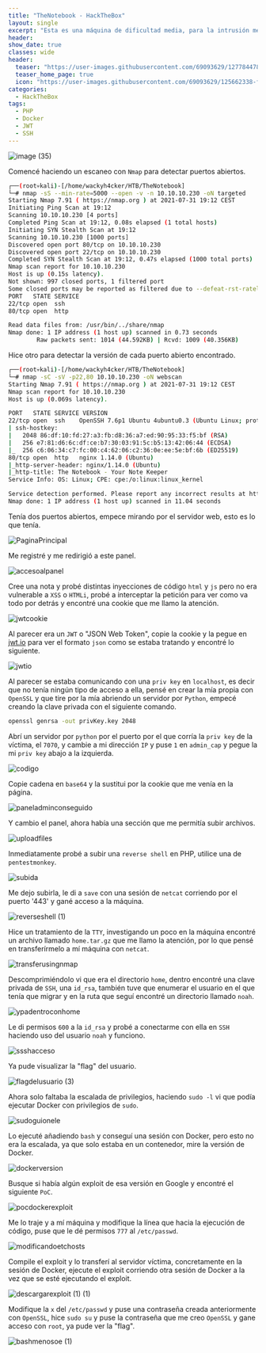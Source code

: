 ```yaml
---
title: "TheNotebook - HackTheBox"
layout: single
excerpt: "Esta es una máquina de dificultad media, para la intrusión mediante la cookie logre saber que estaba tratando con un ataque JWT, para romperlo me cree una cookie nueva tirando desde mi clave privada por un servidor por Python y cambio de panel, tenía una opción de subir de archivos, cree una reverse Shell y la subí, para la escalada de privilegios me aproveche de una versión vulnerable de Docker."
header:
show_date: true
classes: wide
header:
  teaser: "https://user-images.githubusercontent.com/69093629/127784478-22759c0e-2a0d-4735-b467-ccb39e2e8b18.png"
  teaser_home_page: true
  icon: "https://user-images.githubusercontent.com/69093629/125662338-fd8b3b19-3a48-4fb0-b07c-86c047265082.png"
categories:
  - HackTheBox
tags:
  - PHP
  - Docker
  - JWT
  - SSH
---
```


![image (35)](https://user-images.githubusercontent.com/69093629/129931228-f352f4a7-ecdb-49ef-9786-099fcce0e627.png)

Comencé haciendo un escaneo con `Nmap` para detectar puertos abiertos.

```bash 
┌──(root💀kali)-[/home/wackyh4cker/HTB/TheNotebook]
└─# nmap -sS --min-rate=5000 --open -v -n 10.10.10.230 -oN targeted
Starting Nmap 7.91 ( https://nmap.org ) at 2021-07-31 19:12 CEST
Initiating Ping Scan at 19:12
Scanning 10.10.10.230 [4 ports]
Completed Ping Scan at 19:12, 0.08s elapsed (1 total hosts)
Initiating SYN Stealth Scan at 19:12
Scanning 10.10.10.230 [1000 ports]
Discovered open port 80/tcp on 10.10.10.230
Discovered open port 22/tcp on 10.10.10.230
Completed SYN Stealth Scan at 19:12, 0.47s elapsed (1000 total ports)
Nmap scan report for 10.10.10.230
Host is up (0.15s latency).
Not shown: 997 closed ports, 1 filtered port
Some closed ports may be reported as filtered due to --defeat-rst-ratelimit
PORT   STATE SERVICE
22/tcp open  ssh
80/tcp open  http

Read data files from: /usr/bin/../share/nmap
Nmap done: 1 IP address (1 host up) scanned in 0.73 seconds
       	Raw packets sent: 1014 (44.592KB) | Rcvd: 1009 (40.356KB)
```

Hice otro para detectar la versión de cada puerto abierto encontrado.

```bash
┌──(root💀kali)-[/home/wackyh4cker/HTB/TheNotebook]
└─# nmap -sC -sV -p22,80 10.10.10.230 -oN webscan             	 
Starting Nmap 7.91 ( https://nmap.org ) at 2021-07-31 19:12 CEST
Nmap scan report for 10.10.10.230
Host is up (0.069s latency).

PORT   STATE SERVICE VERSION
22/tcp open  ssh 	OpenSSH 7.6p1 Ubuntu 4ubuntu0.3 (Ubuntu Linux; protocol 2.0)
| ssh-hostkey:
|   2048 86:df:10:fd:27:a3:fb:d8:36:a7:ed:90:95:33:f5:bf (RSA)
|   256 e7:81:d6:6c:df:ce:b7:30:03:91:5c:b5:13:42:06:44 (ECDSA)
|_  256 c6:06:34:c7:fc:00:c4:62:06:c2:36:0e:ee:5e:bf:6b (ED25519)
80/tcp open  http	nginx 1.14.0 (Ubuntu)
|_http-server-header: nginx/1.14.0 (Ubuntu)
|_http-title: The Notebook - Your Note Keeper
Service Info: OS: Linux; CPE: cpe:/o:linux:linux_kernel

Service detection performed. Please report any incorrect results at https://nmap.org/submit/ .
Nmap done: 1 IP address (1 host up) scanned in 11.04 seconds
```

Tenía dos puertos abiertos, empece mirando por el servidor web, esto es lo que tenía.

![PaginaPrincipal](https://user-images.githubusercontent.com/69093629/127784555-be9394f6-a112-45ac-b968-e899bfe8c4af.png)

Me registré y me redirigió a este panel.

![accesoalpanel](https://user-images.githubusercontent.com/69093629/127784565-718e0d46-ffd0-434e-9970-739318080035.png)

Cree una nota y probé distintas inyecciones de código `html` y `js` pero no era vulnerable a `XSS` o `HTMLi`, probé a interceptar la petición para ver como va todo por detrás y encontré una cookie que me llamo la atención.

![jwtcookie](https://user-images.githubusercontent.com/69093629/127784626-d6684b12-cd00-4841-a60d-cda619895db7.png)

Al parecer era un `JWT` o "JSON Web Token", copie la cookie y la pegue en [jwt.io](https://jwt.io) para ver el formato `json` como se estaba tratando y encontré lo siguiente.

![jwtio](https://user-images.githubusercontent.com/69093629/127784670-55e9afce-d921-48ee-8db2-f2cde7935c9b.png)

Al parecer se estaba comunicando con una `priv key` en `localhost`, es decir que no tenía ningún tipo de acceso a ella, pensé en crear la mía propia con `OpenSSL` y que tire por la mía abriendo un servidor por `Python`, empecé creando la clave privada con el siguiente comando.

```bash
openssl genrsa -out privKey.key 2048
``` 

Abrí un servidor por `python` por el puerto por el que corría la `priv key` de la víctima, el `7070`, y cambie a mi dirección `IP` y puse `1` en `admin_cap` y pegue la mi `priv key` abajo a la izquierda.

![codigo ](https://user-images.githubusercontent.com/69093629/127784840-d48b22b0-a2a6-4aac-a821-1bf7a629f685.png)

Copie cadena en `base64` y la sustitui por la cookie que me venía en la página.

![paneladminconseguido](https://user-images.githubusercontent.com/69093629/127784916-d01dd378-0ac6-4cb2-9ee1-7d5a494add28.png)

Y cambio el panel, ahora había una sección que me permitía subir archivos.

![uploadfiles](https://user-images.githubusercontent.com/69093629/127784939-95aaa155-21b1-4328-98ee-66c58794d699.png)

Inmediatamente probé a subir una `reverse shell` en PHP, utilice una de `pentestmonkey`.

![subida](https://user-images.githubusercontent.com/69093629/127784972-88b14e18-19fb-45fc-9e7a-e2a5aea08dc0.png)

Me dejo subirla, le di a `save` con una sesión de `netcat` corriendo por el puerto '443' y gané acceso a la máquina.

![reverseshell (1)](https://user-images.githubusercontent.com/69093629/127785005-a0a7153c-f609-4079-8ba6-ab006cff7e60.png)

Hice un tratamiento de la `TTY`, investigando un poco en la máquina encontré un archivo llamado `home.tar.gz` que me llamo la atención, por lo que pensé en transferírmelo a mí máquina con `netcat`.

![transferusingnmap](https://user-images.githubusercontent.com/69093629/127785044-0f98c96a-e111-4c53-bb96-4878f3e6057f.png)

Descomprimiéndolo vi que era el directorio `home`, dentro encontré una clave privada de `SSH`, una `id_rsa`, también tuve que enumerar el usuario en el que tenía que migrar y en la ruta que seguí encontré un directorio llamado `noah`.

![ypadentroconhome](https://user-images.githubusercontent.com/69093629/127785072-76c5a770-7284-47a9-ba7e-a8300a94fec1.png)

Le di permisos `600` a la `id_rsa` y probé a conectarme con ella en `SSH` haciendo uso del usuario `noah` y funciono.

![ssshacceso](https://user-images.githubusercontent.com/69093629/127785391-bec76498-0971-405a-9f70-2c52ce270879.png)

Ya pude visualizar la "flag" del usuario.

![flagdelusuario (3)](https://user-images.githubusercontent.com/69093629/127785441-cdc9b061-7d1b-4a08-b252-ae66a8e78296.jpg)

Ahora solo faltaba la escalada de privilegios, haciendo `sudo -l` vi que podía ejecutar Docker con privilegios de `sudo`.

![sudoguionele](https://user-images.githubusercontent.com/69093629/127785458-6b7c09ad-a0c9-49d2-924c-99da531f2a12.png)

Lo ejecuté añadiendo `bash` y conseguí una sesión con Docker, pero esto no era la escalada, ya que solo estaba en un contenedor, mire la versión de Docker.

![dockerversion](https://user-images.githubusercontent.com/69093629/127785504-8970f5a3-4746-4710-8e71-e1837766edc3.png)

Busque si había algún exploit de esa versión en Google y encontré el siguiente `PoC`.

![pocdockerexploit](https://user-images.githubusercontent.com/69093629/127785520-25394cde-7733-416a-9ec6-f9bf94b0f215.png)

Me lo traje y a mí máquina y modifique la línea que hacia la ejecución de código, puse que le dé permisos `777` al `/etc/passwd`.

![modificandoetchosts](https://user-images.githubusercontent.com/69093629/127785669-327b2f5d-b0c4-4b7b-af24-403bf5e4ab4e.png)

Compile el exploit y lo transferí al servidor víctima, concretamente en la sesión de Docker, ejecute el exploit corriendo otra sesión de Docker a la vez que se esté ejecutando el exploit.

![descargarexploit (1) (1)](https://user-images.githubusercontent.com/69093629/127785892-1faeee6d-f798-4dad-9b86-6d4eadca10e4.png)

Modifique la `x` del `/etc/passwd` y puse una contraseña creada anteriormente con `OpenSSL`, hice `sudo su` y puse la contraseña que me creo `OpenSSL` y gane acceso con `root`, ya pude ver la "flag".

![bashmenosoe (1)](https://user-images.githubusercontent.com/69093629/127785688-60e6f17c-073c-4f7e-9139-9387f8cb17a4.png)












